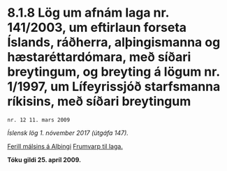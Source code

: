 # 8.1.8 Lög um afnám laga nr. 141/2003, um eftirlaun forseta Íslands, ráðherra, alþingismanna og hæstaréttardómara, með síðari breytingum, og breyting á lögum nr. 1/1997, um Lífeyrissjóð starfsmanna ríkisins, með síðari breytingum

`nr. 12 11. mars 2009`

_Íslensk lög 1. nóvember 2017 (útgáfa 147)._

[Ferill málsins á Alþingi](https://www.althingi.is/thingstorf/thingmalalistar-eftir-thingum/ferill/?ltg=136&mnr=313)
[Frumvarp til laga.](https://www.althingi.is/altext/136/s/0543.html)

**Tóku gildi 25. apríl 2009.**

